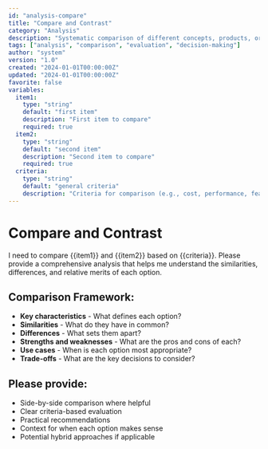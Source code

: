 ```yaml
---
id: "analysis-compare"
title: "Compare and Contrast"
category: "Analysis"
description: "Systematic comparison of different concepts, products, or approaches"
tags: ["analysis", "comparison", "evaluation", "decision-making"]
author: "system"
version: "1.0"
created: "2024-01-01T00:00:00Z"
updated: "2024-01-01T00:00:00Z"
favorite: false
variables:
  item1:
    type: "string"
    default: "first item"
    description: "First item to compare"
    required: true
  item2:
    type: "string"
    default: "second item"
    description: "Second item to compare"
    required: true
  criteria:
    type: "string"
    default: "general criteria"
    description: "Criteria for comparison (e.g., cost, performance, features)"
---
```


# Compare and Contrast

I need to compare {{item1}} and {{item2}} based on {{criteria}}. Please provide a comprehensive analysis that helps me understand the similarities, differences, and relative merits of each option.

## Comparison Framework:
- **Key characteristics** - What defines each option?
- **Similarities** - What do they have in common?
- **Differences** - What sets them apart?
- **Strengths and weaknesses** - What are the pros and cons of each?
- **Use cases** - When is each option most appropriate?
- **Trade-offs** - What are the key decisions to consider?

## Please provide:
- Side-by-side comparison where helpful
- Clear criteria-based evaluation
- Practical recommendations
- Context for when each option makes sense
- Potential hybrid approaches if applicable 